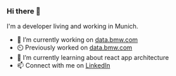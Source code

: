 ### Hi there 👋

I'm a developer living and working in Munich.

- 🔭 I’m currently working on [data.bmw.com](https://data.bmw.com)
- ⏲️ Previously worked on [data.bmw.com](https://data.bmw.com)
- 🌱 I’m currently learning about react app architecture
- 📫 Connect with me on [LinkedIn](https://www.linkedin.com/in/florian-aumeier-b2373b191/)


<!--
**florian42/florian42** is a ✨ _special_ ✨ repository because its `README.md` (this file) appears on your GitHub profile.

Here are some ideas to get you started:

- 🔭 I’m currently working on ...
- 🌱 I’m currently learning ...
- 👯 I’m looking to collaborate on ...
- 🤔 I’m looking for help with ...
- 💬 Ask me about ...
- 📫 How to reach me: ...
- 😄 Pronouns: ...
- ⚡ Fun fact: ...
-->
